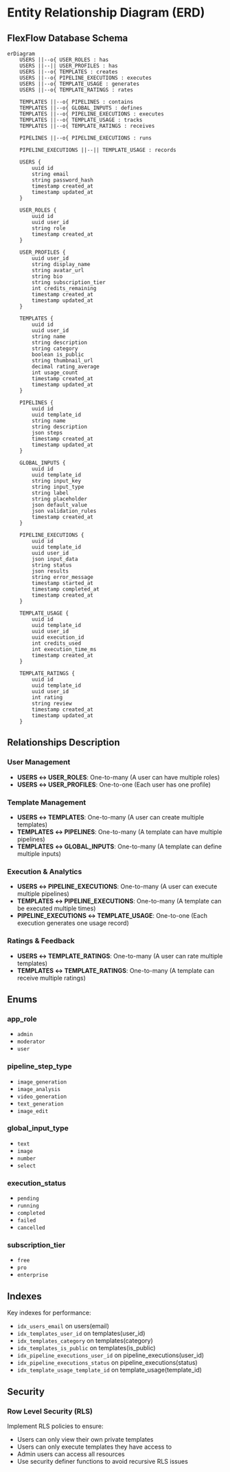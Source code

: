 # Entity Relationship Diagram (ERD)

## FlexFlow Database Schema

```mermaid
erDiagram
    USERS ||--o{ USER_ROLES : has
    USERS ||--|| USER_PROFILES : has
    USERS ||--o{ TEMPLATES : creates
    USERS ||--o{ PIPELINE_EXECUTIONS : executes
    USERS ||--o{ TEMPLATE_USAGE : generates
    USERS ||--o{ TEMPLATE_RATINGS : rates
    
    TEMPLATES ||--o{ PIPELINES : contains
    TEMPLATES ||--o{ GLOBAL_INPUTS : defines
    TEMPLATES ||--o{ PIPELINE_EXECUTIONS : executes
    TEMPLATES ||--o{ TEMPLATE_USAGE : tracks
    TEMPLATES ||--o{ TEMPLATE_RATINGS : receives
    
    PIPELINES ||--o{ PIPELINE_EXECUTIONS : runs
    
    PIPELINE_EXECUTIONS ||--|| TEMPLATE_USAGE : records

    USERS {
        uuid id
        string email
        string password_hash
        timestamp created_at
        timestamp updated_at
    }
    
    USER_ROLES {
        uuid id
        uuid user_id
        string role
        timestamp created_at
    }
    
    USER_PROFILES {
        uuid user_id
        string display_name
        string avatar_url
        string bio
        string subscription_tier
        int credits_remaining
        timestamp created_at
        timestamp updated_at
    }
    
    TEMPLATES {
        uuid id
        uuid user_id
        string name
        string description
        string category
        boolean is_public
        string thumbnail_url
        decimal rating_average
        int usage_count
        timestamp created_at
        timestamp updated_at
    }
    
    PIPELINES {
        uuid id
        uuid template_id
        string name
        string description
        json steps
        timestamp created_at
        timestamp updated_at
    }
    
    GLOBAL_INPUTS {
        uuid id
        uuid template_id
        string input_key
        string input_type
        string label
        string placeholder
        json default_value
        json validation_rules
        timestamp created_at
    }
    
    PIPELINE_EXECUTIONS {
        uuid id
        uuid template_id
        uuid user_id
        json input_data
        string status
        json results
        string error_message
        timestamp started_at
        timestamp completed_at
        timestamp created_at
    }
    
    TEMPLATE_USAGE {
        uuid id
        uuid template_id
        uuid user_id
        uuid execution_id
        int credits_used
        int execution_time_ms
        timestamp created_at
    }
    
    TEMPLATE_RATINGS {
        uuid id
        uuid template_id
        uuid user_id
        int rating
        string review
        timestamp created_at
        timestamp updated_at
    }
```

## Relationships Description

### User Management
- **USERS ↔ USER_ROLES**: One-to-many (A user can have multiple roles)
- **USERS ↔ USER_PROFILES**: One-to-one (Each user has one profile)

### Template Management
- **USERS ↔ TEMPLATES**: One-to-many (A user can create multiple templates)
- **TEMPLATES ↔ PIPELINES**: One-to-many (A template can have multiple pipelines)
- **TEMPLATES ↔ GLOBAL_INPUTS**: One-to-many (A template can define multiple inputs)

### Execution & Analytics
- **USERS ↔ PIPELINE_EXECUTIONS**: One-to-many (A user can execute multiple pipelines)
- **TEMPLATES ↔ PIPELINE_EXECUTIONS**: One-to-many (A template can be executed multiple times)
- **PIPELINE_EXECUTIONS ↔ TEMPLATE_USAGE**: One-to-one (Each execution generates one usage record)

### Ratings & Feedback
- **USERS ↔ TEMPLATE_RATINGS**: One-to-many (A user can rate multiple templates)
- **TEMPLATES ↔ TEMPLATE_RATINGS**: One-to-many (A template can receive multiple ratings)

## Enums

### app_role
- `admin`
- `moderator`
- `user`

### pipeline_step_type
- `image_generation`
- `image_analysis`
- `video_generation`
- `text_generation`
- `image_edit`

### global_input_type
- `text`
- `image`
- `number`
- `select`

### execution_status
- `pending`
- `running`
- `completed`
- `failed`
- `cancelled`

### subscription_tier
- `free`
- `pro`
- `enterprise`

## Indexes

Key indexes for performance:
- `idx_users_email` on users(email)
- `idx_templates_user_id` on templates(user_id)
- `idx_templates_category` on templates(category)
- `idx_templates_is_public` on templates(is_public)
- `idx_pipeline_executions_user_id` on pipeline_executions(user_id)
- `idx_pipeline_executions_status` on pipeline_executions(status)
- `idx_template_usage_template_id` on template_usage(template_id)

## Security

### Row Level Security (RLS)
Implement RLS policies to ensure:
- Users can only view their own private templates
- Users can only execute templates they have access to
- Admin users can access all resources
- Use security definer functions to avoid recursive RLS issues
